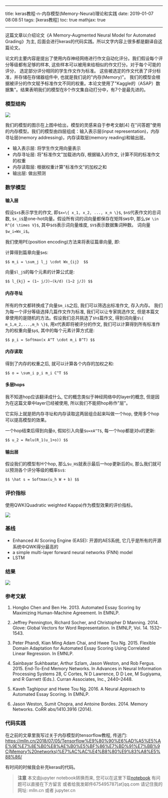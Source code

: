 
---
title: keras教程-n-内存模型(Memory-Neural)理论和实践
date: 2019-01-07 08:08:51
tags: [keras教程]
toc: true
mathjax: true

---

这篇文章以介绍论文《A Memory-Augmented Neural Model for Automated Grading》为主, 后面会进行keras的代码实践。所以文字内容上很多都是翻译自这篇论文。

论文的主要内容是提出了使用内存神经网络进行作文自动化评分。我们假设每个评分等级都有足够的样本, 
这些样本可以被用来给相似的作文打分。对于每个可能的评分，
选定部分评分相同的学生作文作为标准。
这些被选定的作文代表了评分标准，并存储在存储器组件中, 也就是我们说的"内存(Memory)"。
我们的模型会根据被评分的作文赋予标准作文不同的权重。本论文使用了"Kaggle的（ASAP）数据集"。结果表明我们的模型在8个作文集自动打分中，有7个是最先进的。 

<!-- more -->

### 模型结构

<img src="images/memory-neural.png" />

我们的模型的图示在上图中给出，模型的灵感来自于参考文献[4] 在"问答题"使用的内存模型。我们的模型由四层组成：输入表示层(input representation)，内存寻址层(memory addressing)，内存读取层(memory reading)和输出层。

- 输入表示层: 将学生作文用向量表示
- 内存寻址层: 将"标准作文"加载进内存, 根据输入的作文, 计算不同的标准作文的权重
- 内存读取层: 根据权重计算"标准作文"的加权之和
- 输出层: 做出预测

### 数学模型

#### 输入层

假设`$x$`表示学生的作文, 即`$x=\{ x_1, x_2, ..., x_n \}$`, `$n$`代表作文的总词数, `$x_i$`是one-hot向量。假设所有词的词向量都保存在矩阵`$W$`中, 那么`$W \in R^{d \times V}$`, 其中`$d$`表示词向量维度, `$V$`表示数据集词种数。 词向量`$w_i=Wx_i$`。

我们使用PE(position encoding)方法来将表征篇章向量, 即:

计算得到篇章向量`$m$`:

`$$
m_i = \sum_j l_j \cdot Wx_{ij} 
$$`

向量`$l_j$`的每个元素的计算公式是:

`$$
l_{kj} = (1− j/J)−(k/d) (1−2 j/J)
$$`

#### 内存寻址

所有的作文都转换成了向量`$m_i$`之后, 我们可以筛选出标准作文, 存入内存。 我们为每一个评分等级选择几篇作文作为标准, 我们可以让专家挑选作文, 但是本篇文章使用的是随机的方法。假设我们总共挑选了`$h$`篇作文, 得到词向量`$\{ m_1,m_2,...,m_h \}$`, 用x代表即将被评分的作文, 我们可以计算得到所有标准作为的权重向量`$p$`, 其中的每个元素计算方式是:

`$$
p_i = Softmax(x A^T \cdot m_i B^T)
$$`

#### 内存读取

得到了内存的权重之后, 就可以计算各个内存的加权之和:

`$$
o = \sum_i p_i m_i C^T
$$`

#### 多层hops

我不知道hop应该翻译成什么, 它的概念类似于神经网络中的layer的概念, 但是因为在这篇文章中layer已经被使用, 所以我们不能把hop称作"层"。

它实际上就是把内存寻址和内存读取这两层组合起来叫做一个hop, 使用多个hop可以提高模型的效果。

一个hop结束后得到向量o, 假如引入向量`$u=xA^T$`, 每一个hop都是对u的更新:

`$$
u_2 = Relu(R_1(u_1+o))
$$`

#### 输出层

假设我们的模型有H个hop, 那么`$u_H$`就表示最后一hop更新后的u, 那么我们就可以预测各个评分等级的概率`$s$`:

`$$
\hat s = Softmax(u_h W + b)
$$`

### 评价指标

使用QWK(Quadratic weighted Kappa)作为模型效果的评价指标。

<img src="images/qw-kappa.png" />

### 基线

- Enhanced AI Scoring Engine  (EASE): 开源的AES系统, 它几乎是所有的开源系统中QWK得分最高的
- a simple multi-layer forward neural networks (FNN) model
- LSTM

### 结果

<img src="images/memory-neural-results.png" />

### 参考文献


1. Hongbo Chen and Ben He. 2013. Automated Essay
Scoring by Maximizing Human-Machine Agreement. In
EMNLP.

2. Jeffrey Pennington, Richard Socher, and Christopher D
Manning. 2014. Glove: Global Vectors for Word
Representation. In EMNLP, Vol. 14. 1532–1543.

3. Peter Phandi, Kian Ming Adam Chai, and Hwee Tou Ng. 2015. Flexible Domain Adaptation for Automated Essay
Scoring Using Correlated Linear Regression. In EMNLP.

4. Sainbayar Sukhbaatar, Arthur Szlam, Jason Weston, and
Rob Fergus. 2015. End-To-End Memory Networks. In
Advances in Neural Information Processing Systems 28,
C Cortes, N D Lawrence, D D Lee, M Sugiyama, and
R Garnett (Eds.). Curran Associates, Inc., 2440–2448.

5. Kaveh Taghipour and Hwee Tou Ng. 2016. A Neural
Approach to Automated Essay Scoring. In EMNLP.

6. Jason Weston, Sumit Chopra, and Antoine Bordes. 2014.
Memory Networks. CoRR abs/1410.3916 (2014).

### 代码实践

在之前的文章里我写过关于内存模型的tensorflow教程, 传送门: https://mlln.cn/2018/07/05/Tensorflow%E9%80%90%E6%AD%A5%E5%AE%9E%E7%8E%B0%E8%AE%B0%E5%BF%86%E7%BD%91%E7%BB%9C(Memory%20networks)%E7%AC%AC%E4%B8%80%E9%83%A8%E5%88%86/

有时间的时候我会补充keras的代码。


> **注意**
> 本文由jupyter notebook转换而来, 您可以在这里下载[notebook](keras教程-n-内存模型(Memory-Neural)理论和实践.ipynb)
> 有问题可以直接在下方留言
> 或者给我发邮件675495787[at]qq.com
> 请记住我的网址: mlln.cn 或者 jupyter.cn

